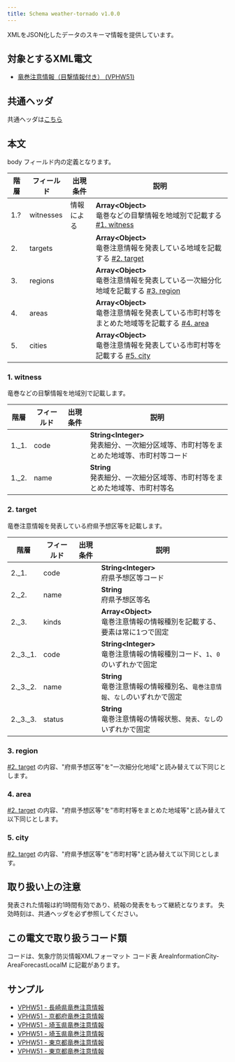 ```yaml
---
title: Schema weather-tornado v1.0.0
---
```


XMLをJSON化したデータのスキーマ情報を提供しています。

## 対象とするXML電文

* [竜巻注意情報（目撃情報付き） (VPHW51)](/docs/telegrams/we02521.md)

## 共通ヘッダ

共通ヘッダは[こちら](/docs/reference/conversion/json/index.md#schema-head)

## 本文

body フィールド内の定義となります。

| 階層  | フィールド     | 出現条件  | 説明                                                                              | 
|-----|-----------|-------|---------------------------------------------------------------------------------| 
| 1.? | witnesses | 情報による | **Array&lt;Object&gt;**<br/> 竜巻などの目撃情報を地域別で記載する [#1. witness](#1-witness)       |
| 2.  | targets   |       | **Array&lt;Object&gt;**<br/> 竜巻注意情報を発表している地域を記載する [#2. target](#2-target)       |
| 3.  | regions   |       | **Array&lt;Object&gt;**<br/> 竜巻注意情報を発表している一次細分化地域を記載する [#3. region](#3-region)  |
| 4.  | areas     |       | **Array&lt;Object&gt;**<br/> 竜巻注意情報を発表している市町村等をまとめた地域等を記載する [#4. area](#4-area) |
| 5.  | cities    |       | **Array&lt;Object&gt;**<br/> 竜巻注意情報を発表している市町村等を記載する [#5. city](#5-city)         |

### 1. witness

竜巻などの目撃情報を地域別で記載します。

| 階層    | フィールド | 出現条件 | 説明                                                               |
|-------|-------|------|------------------------------------------------------------------|
| 1._1. | code  |      | **String&lt;Integer&gt;**<br/> 発表細分、一次細分区域等、市町村等をまとめた地域等、市町村等コード |
| 1._2. | name  |      | **String**<br/> 発表細分、一次細分区域等、市町村等をまとめた地域等、市町村等名                  |

### 2. target

竜巻注意情報を発表している府県予想区等を記載します。

| 階層       | フィールド  | 出現条件 | 説明                                                            |
|----------|--------|------|---------------------------------------------------------------|
| 2._1.    | code   |      | **String&lt;Integer&gt;**<br/> 府県予想区等コード                      |
| 2._2.    | name   |      | **String**<br/> 府県予想区等名                                       |
| 2._3.    | kinds  |      | **Array&lt;Object&gt;**<br/> 竜巻注意情報の情報種別を記載する、要素は常に1つで固定      |
| 2._3._1. | code   |      | **String&lt;Integer&gt;**<br/> 竜巻注意情報の情報種別コード、`1`、`0`のいずれかで固定 |
| 2._3._2. | name   |      | **String**<br/> 竜巻注意情報の情報種別名、`竜巻注意情報`、`なし`のいずれかで固定            |
| 2._3._3. | status |      | **String**<br/> 竜巻注意情報の情報状態、`発表`、`なし`のいずれかで固定                 |

### 3. region

[#2. target](#2-target) の内容、"府県予想区等"を"一次細分化地域"と読み替えて以下同じとします。

### 4. area

[#2. target](#2-target) の内容、"府県予想区等"を"市町村等をまとめた地域等"と読み替えて以下同じとします。

### 5. city

[#2. target](#2-target) の内容、"府県予想区等"を"市町村等"と読み替えて以下同じとします。


## 取り扱い上の注意

発表された情報は約1時間有効であり、続報の発表をもって継続となります。 失効時刻は、共通ヘッダを必ず参照してください。

## この電文で取り扱うコード類

コードは、気象庁防災情報XMLフォーマット コード表 AreaInformationCity-AreaForecastLocalM に記載があります。

## サンプル

* [VPHW51 - 長崎県竜巻注意情報](https://sample.dmdata.jp/conversion/json/schema/weather-tornado/vphw51_jpfe_20140212132600.json)
* [VPHW51 - 京都府竜巻注意情報](https://sample.dmdata.jp/conversion/json/schema/weather-tornado/vphw51_jpoa_20140212132200.json)
* [VPHW51 - 埼玉県竜巻注意情報](https://sample.dmdata.jp/conversion/json/schema/weather-tornado/vphw51_jptc_20150717092100.json)
* [VPHW51 - 埼玉県竜巻注意情報](https://sample.dmdata.jp/conversion/json/schema/weather-tornado/vphw51_jptc_20150717092101.json)
* [VPHW51 - 東京都竜巻注意情報](https://sample.dmdata.jp/conversion/json/schema/weather-tornado/vphw51_rjtd_20140212131900.json)
* [VPHW51 - 東京都竜巻注意情報](https://sample.dmdata.jp/conversion/json/schema/weather-tornado/vphw51_rjtd_20140212133600.json)
